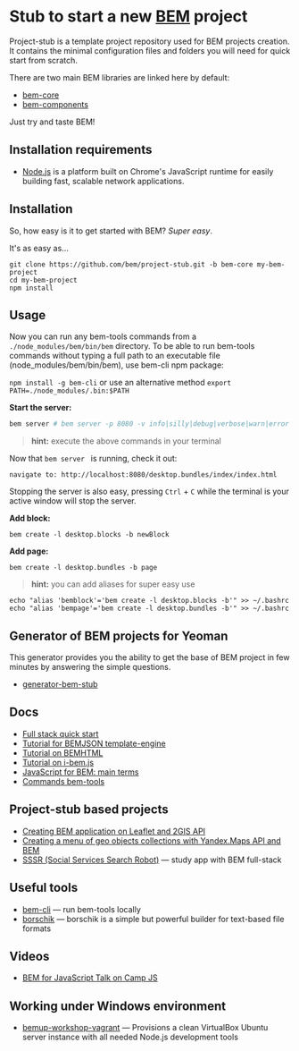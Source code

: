 # Stub to start a new [BEM](https://en.bem.info) project

Project-stub is a template project repository used for BEM projects creation. It contains the minimal configuration files and folders you will need for quick start from scratch. 

There are two main BEM libraries are linked here by default:

* [bem-core](https://github.com/bem/bem-core)  
* [bem-components](https://github.com/bem/bem-components)

Just try and taste BEM!

## Installation requirements

- [Node.js](http://nodejs.org) is a platform built on Chrome's JavaScript runtime for easily building fast, scalable network applications.

## Installation

So, how easy is it to get started with BEM?  *Super easy*.

It's as easy as...

    git clone https://github.com/bem/project-stub.git -b bem-core my-bem-project
    cd my-bem-project
    npm install

## Usage

Now you can run any bem-tools commands from a `./node_modules/bem/bin/bem` directory.
To be able to run bem-tools commands without typing a full path to an executable file (node_modules/bem/bin/bem), use bem-cli npm package: 

`npm install -g bem-cli` or use an alternative method `export PATH=./node_modules/.bin:$PATH`

**Start the server:**

```bash
bem server # bem server -p 8080 -v info|silly|debug|verbose|warn|error
```

> **hint:** execute the above commands in your terminal

Now that `bem server ` is running, check it out:

    navigate to: http://localhost:8080/desktop.bundles/index/index.html

Stopping the server is also easy, pressing `Ctrl` + `C` while the terminal is your active window will stop the server.

**Add block:**

    bem create -l desktop.blocks -b newBlock

**Add page:**

    bem create -l desktop.bundles -b page

>  **hint:** you can add aliases for super easy use

<pre><code class="lasso">echo "alias 'bemblock'='bem create -l desktop.blocks -b'" >> ~/.bashrc
echo "alias 'bempage'='bem create -l desktop.bundles -b'" >> ~/.bashrc
</code></pre>

## Generator of BEM projects for Yeoman

This generator provides you the ability to get the base of BEM project in few minutes by answering the simple questions.
- [generator-bem-stub](https://en.bem.info/tools/bem/bem-stub/)

## Docs

- [Full stack quick start](https://en.bem.info/articles/start-with-project-stub/)
- [Tutorial for BEMJSON template-engine](https://en.bem.info/technology/bemjson/current/bemjson/)
- [Tutorial on BEMHTML](https://en.bem.info/libs/bem-core/2.0.0/bemhtml/reference/)
- [Tutorial on i-bem.js](https://en.bem.info/tutorials/bem-js-tutorial/)
- [JavaScript for BEM: main terms](https://en.bem.info/articles/bem-js-main-terms/)
- [Commands bem-tools](https://en.bem.info/tools/bem/bem-tools/commands/)

## Project-stub based projects

- [Creating BEM application on Leaflet and 2GIS API](https://en.bem.info/tutorials/firm-card-story/)
- [Creating a menu of geo objects collections with Yandex.Maps API and BEM](https://en.bem.info/tutorials/yamapsbem/)
- [SSSR (Social Services Search Robot)](https://github.com/bem/sssr) — study app with BEM full-stack

## Useful tools

- [bem-cli](https://en.bem.info/blog/bem-cli/) — run bem-tools locally
- [borschik](https://en.bem.info/tools/optimizers/borschik/) — borschik is a simple but powerful builder for text-based file formats

## Videos
- [BEM for JavaScript Talk on Camp JS](https://en.bem.info/talks/campjs-melbourne-2014/)

## Working under Windows environment

- [bemup-workshop-vagrant](https://github.com/dab/bemup-workshop-vagrant/blob/master/README.ru.md) — Provisions a clean VirtualBox Ubuntu server instance with all needed Node.js development tools 
